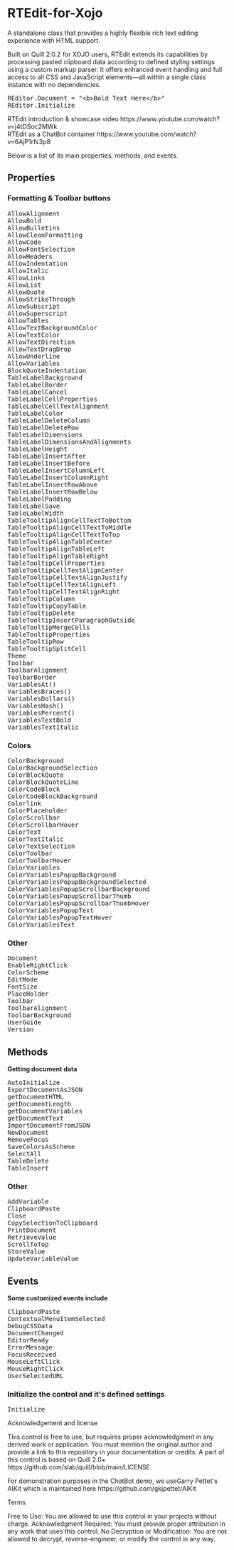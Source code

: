 # RTEdit-for-Xojo
A standalone class that provides a highly flexible rich text editing experience with HTML support.
<p>Built on Quill 2.0.2 for XOJO users, RTEdit extends its capabilities by processing pasted clipboard data according to defined styling settings using a custom markup parser. It offers enhanced event handling and full access to all CSS and JavaScript elements—all within a single class instance with no dependencies.</p>
<pre data-language="plain">
REditor.Document = &quot;&lt;b&gt;Bold Text Here&lt;/b&gt;&quot;
REditor.Initialize
</pre>
<p>RTEdit introduction & showcase video https://www.youtube.com/watch?v=j4tDSoc2MWk<br>
RTEdit as a ChatBot container https://www.youtube.com/watch?v=6AjP1rfs3p8</p>
<p>Below is a list of its main properties, methods, and events.</p>
<h2></h2><h2>Properties</h2><h3>Formatting &amp; Toolbar buttons</h3><pre data-language="plain">
AllowAlignment
AllowBold
AllowBulletins
AllowCleanFormatting
AllowCode
AllowFontSelection
AllowHeaders
AllowIndentation
AllowItalic
AllowLinks
AllowList
AllowQuote
AllowStrikeThrough
AllowSubscript
AllowSuperscript
AllowTables
AllowTextBackgroundColor
AllowTextColor
AllowTextDirection
AllowTextDragDrop
AllowUnderline
AllowVariables
BlockQuoteIndentation
TableLabelBackground
TableLabelBorder
TableLabelCancel 
TableLabelCellProperties
TableLabelCellTextAlignment
TableLabelColor
TableLabelDeleteColumn
TableLabelDeleteRow
TableLabelDimensions
TableLabelDimensionsAndAlignments
TableLabelHeight
TableLabelInsertAfter
TableLabelInsertBefore
TableLabelInsertColumnLeft
TableLabelInsertColumnRight
TableLabelInsertRowAbove
TableLabelInsertRowBelow
TableLabelPadding
TableLabelSave
TableLabelWidth
TableTooltipAlignCellTextToBottom
TableTooltipAlignCellTextToMiddle
TableTooltipAlignCellTextToTop
TableTooltipAlignTableCenter
TableTooltipAlignTableLeft
TableTooltipAlignTableRight
TableTooltipCellProperties
TableTooltipCellTextAlignCenter
TableTooltipCellTextAlignJustify
TableTooltipCellTextAlignLeft
TableTooltipCellTextAlignRight
TableTooltipColumn
TableTooltipCopyTable
TableTooltipDelete
TableTooltipInsertParagraphOutside
TableTooltipMergeCells
TableTooltipProperties
TableTooltipRow
TableTooltipSplitCell
Theme
Toolbar
ToolbarAlignment
ToolbarBorder
VariablesAt()
VariablesBraces()
VariablesDollars()
VariablesHash()
VariablesPercent()
VariablesTextBold
VariablesTextItalic
</pre><p></p><h3>Colors</h3><pre data-language="plain">
ColorBackground
ColorBackgroundSelection
ColorBlockQuote
ColorBlockQuoteLine
ColorCodeBlock
ColorCodeBlockBackground
Colorlink
ColorPlaceholder
ColorScrollbar
ColorScrollbarHover
ColorText
ColorTextItalic
ColorTextSelection
ColorToolbar
ColorToolbarHover
ColorVariables
ColorVariablesPopupBackground
ColorVariablesPopupBackgroundSelected
ColorVariablesPopupScrollbarBackground
ColorVariablesPopupScrollbarThumb
ColorVariablesPopupScrollbarThumbHover
ColorVariablesPopupText
ColorVariablesPopupTextHover
ColorVariablesText  
</pre><h3>Other</h3><pre data-language="plain">
Document
EnableRightClick
ColorScheme
EditMode
FontSize
PlaceHolder
Toolbar
ToolbarAlignment
ToolbarBackground
UserGuide
Version
</pre><p></p><h2>Methods</h2><p><strong>Getting document data</strong></p><pre data-language="plain">
AutoInitialize
ExportDocumentAsJSON
getDocumentHTML
getDocumentLength
getDocumentVariables
getDocumentText
ImportDocumentFromJSON
NewDocument
RemoveFocus
SaveColorsAsScheme
SelectAll
TableDelete
TableInsert
</pre><h3>Other</h3><pre data-language="plain">
AddVariable
ClipboardPaste
Close
CopySelectionToClipboard
PrintDocument
RetrieveValue
ScrollToTop
StoreValue
UpdateVariableValue
</pre><p></p><h2>Events</h2><p><strong>Some customized events include</strong></p><pre data-language="plain">
ClipboardPaste
ContextualMenuItemSelected
DebugCSSData
DocumentChanged
EditorReady
ErrorMessage
FocusReceived
MouseLeftClick
MouseRightClick
UserSelectedURL
</pre><p></p><h3>Initialize the control and it's defined settings</h3><pre data-language="plain">
Initialize
</pre>
<p>Acknowledgement and license</p>
This control is free to use, but requires proper acknowledgment in any derived work or application. You must mention the original author and provide a link to this repository in your documentation or credits.
A part of this control is based on Quill 2.0+  https://github.com/slab/quill/blob/main/LICENSE
<p></p>
<p>For demonstration purposes in the ChatBot demo, we useGarry Pettet's AIKit which is maintained here https://github.com/gkjpettet/AIKit</p>
<p></p>
<p>Terms</p>
<p></p>
Free to Use: You are allowed to use this control in your projects without charge.
Acknowledgment Required: You must provide proper attribution in any work that uses this control. 
No Decryption or Modification: You are not allowed to decrypt, reverse-engineer, or modify the control in any way.
